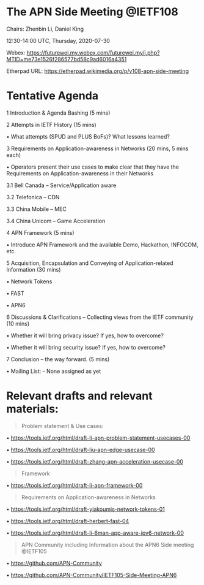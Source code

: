 # The APN Side Meeting @IETF108

Chairs: Zhenbin Li, Daniel King

12:30-14:00 UTC, Thursday, 2020-07-30

Webex: https://futurewei.my.webex.com/futurewei.my/j.php?MTID=me73e1526f286577bd58c9ad6016a4351

Etherpad URL: https://etherpad.wikimedia.org/p/v108-apn-side-meeting

# Tentative Agenda

1	Introduction & Agenda Bashing (5 mins)

2	Attempts in IETF History (15 mins)

  •	What attempts (SPUD and PLUS BoFs)? What lessons learned?

3	Requirements on Application-awareness in Networks (20 mins, 5 mins each)

  •	Operators present their use cases to make clear that they have the Requirements on Application-awareness in their Networks
  
3.1	Bell Canada – Service/Application aware
  
3.2	Telefonica – CDN
  
3.3	China Mobile – MEC
  
3.4	China Unicom – Game Acceleration

4	APN Framework (5 mins)

  •	Introduce APN Framework and the available Demo, Hackathon, INFOCOM, etc.

5	Acquisition, Encapsulation and Conveying of Application-related Information (30 mins) 

  •	Network Tokens
  
  •	FAST 
  
  •	APN6

6	Discussions & Clarifications – Collecting views from the IETF community (10 mins)

  •	Whether it will bring privacy issue? If yes, how to overcome?
  
  •	Whether it will bring security issue? If yes, how to overcome?

7	Conclusion – the way forward. (5 mins)

•	Mailing List: - None assigned as yet

#	Relevant drafts and relevant materials: 

>	Problem statement & Use cases: 
  
  •	https://tools.ietf.org/html/draft-li-apn-problem-statement-usecases-00
  
  •	https://tools.ietf.org/html/draft-liu-apn-edge-usecase-00
  
  •	https://tools.ietf.org/html/draft-zhang-apn-acceleration-usecase-00

>	Framework
 
  •	https://tools.ietf.org/html/draft-li-apn-framework-00

>	Requirements on Application-awareness in Networks

  •	https://tools.ietf.org/html/draft-yiakoumis-network-tokens-01

  •	https://tools.ietf.org/html/draft-herbert-fast-04

  •	https://tools.ietf.org/html/draft-li-6man-app-aware-ipv6-network-00

>	APN Community including Information about the APN6 Side meeting @IETF105

  •	https://github.com/APN-Community
  
  •	https://github.com/APN-Community/IETF105-Side-Meeting-APN6

